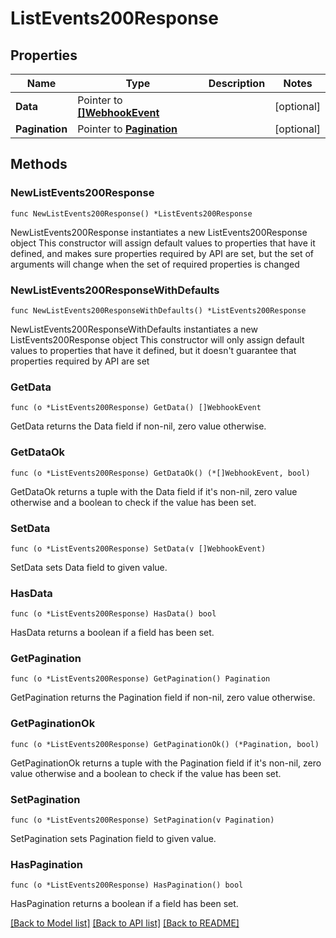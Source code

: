 # ListEvents200Response

## Properties

Name | Type | Description | Notes
------------ | ------------- | ------------- | -------------
**Data** | Pointer to [**[]WebhookEvent**](WebhookEvent.md) |  | [optional] 
**Pagination** | Pointer to [**Pagination**](Pagination.md) |  | [optional] 

## Methods

### NewListEvents200Response

`func NewListEvents200Response() *ListEvents200Response`

NewListEvents200Response instantiates a new ListEvents200Response object
This constructor will assign default values to properties that have it defined,
and makes sure properties required by API are set, but the set of arguments
will change when the set of required properties is changed

### NewListEvents200ResponseWithDefaults

`func NewListEvents200ResponseWithDefaults() *ListEvents200Response`

NewListEvents200ResponseWithDefaults instantiates a new ListEvents200Response object
This constructor will only assign default values to properties that have it defined,
but it doesn't guarantee that properties required by API are set

### GetData

`func (o *ListEvents200Response) GetData() []WebhookEvent`

GetData returns the Data field if non-nil, zero value otherwise.

### GetDataOk

`func (o *ListEvents200Response) GetDataOk() (*[]WebhookEvent, bool)`

GetDataOk returns a tuple with the Data field if it's non-nil, zero value otherwise
and a boolean to check if the value has been set.

### SetData

`func (o *ListEvents200Response) SetData(v []WebhookEvent)`

SetData sets Data field to given value.

### HasData

`func (o *ListEvents200Response) HasData() bool`

HasData returns a boolean if a field has been set.

### GetPagination

`func (o *ListEvents200Response) GetPagination() Pagination`

GetPagination returns the Pagination field if non-nil, zero value otherwise.

### GetPaginationOk

`func (o *ListEvents200Response) GetPaginationOk() (*Pagination, bool)`

GetPaginationOk returns a tuple with the Pagination field if it's non-nil, zero value otherwise
and a boolean to check if the value has been set.

### SetPagination

`func (o *ListEvents200Response) SetPagination(v Pagination)`

SetPagination sets Pagination field to given value.

### HasPagination

`func (o *ListEvents200Response) HasPagination() bool`

HasPagination returns a boolean if a field has been set.


[[Back to Model list]](../README.md#documentation-for-models) [[Back to API list]](../README.md#documentation-for-api-endpoints) [[Back to README]](../README.md)


